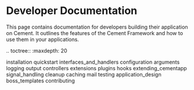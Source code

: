Developer Documentation
==============================================================================

This page contains documentation for developers building their application on
Cement. It outlines the features of the Cement Framework and how to use them
in your applications.

.. toctree::
   :maxdepth: 20

   installation
   quickstart
   interfaces_and_handlers
   configuration
   arguments
   logging
   output
   controllers
   extensions
   plugins
   hooks
   extending_cementapp
   signal_handling
   cleanup
   caching
   mail
   testing
   application_design
   boss_templates
   contributing
